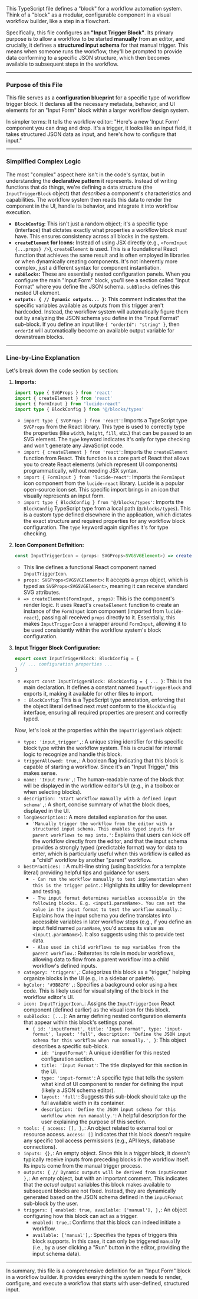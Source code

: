 This TypeScript file defines a "block" for a workflow automation system. Think of a "block" as a modular, configurable component in a visual workflow builder, like a step in a flowchart.

Specifically, this file configures an **"Input Trigger Block"**. Its primary purpose is to allow a workflow to be started **manually** from an editor, and crucially, it defines a **structured input schema** for that manual trigger. This means when someone runs the workflow, they'll be prompted to provide data conforming to a specific JSON structure, which then becomes available to subsequent steps in the workflow.

---

### **Purpose of this File**

This file serves as a **configuration blueprint** for a specific type of workflow trigger block. It declares all the necessary metadata, behavior, and UI elements for an "Input Form" block within a larger workflow design system.

In simpler terms: It tells the workflow editor: "Here's a new 'Input Form' component you can drag and drop. It's a trigger, it looks like an input field, it takes structured JSON data as input, and here's how to configure that input."

---

### **Simplified Complex Logic**

The most "complex" aspect here isn't in the code's syntax, but in understanding the **declarative pattern** it represents. Instead of writing functions that *do* things, we're defining a data structure (the `InputTriggerBlock` object) that *describes* a component's characteristics and capabilities. The workflow system then reads this data to render the component in the UI, handle its behavior, and integrate it into workflow execution.

*   **`BlockConfig`:** This isn't just a random object; it's a specific type (interface) that dictates exactly what properties a workflow block *must* have. This ensures consistency across all blocks in the system.
*   **`createElement` for Icons:** Instead of using JSX directly (e.g., `<FormInput {...props} />`), `createElement` is used. This is a foundational React function that achieves the same result and is often employed in libraries or when dynamically creating components. It's not inherently more complex, just a different syntax for component instantiation.
*   **`subBlocks`:** These are essentially nested configuration panels. When you configure the main "Input Form" block, you'll see a section called "Input Format" where you define the JSON schema. `subBlocks` defines this nested UI element.
*   **`outputs: { // Dynamic outputs... }`:** This comment indicates that the specific variables available as outputs from this trigger aren't hardcoded. Instead, the workflow system will automatically figure them out by analyzing the JSON schema you define in the "Input Format" sub-block. If you define an input like `{ "orderId": "string" }`, then `orderId` will automatically become an available output variable for downstream blocks.

---

### **Line-by-Line Explanation**

Let's break down the code section by section:

1.  **Imports:**
    ```typescript
    import type { SVGProps } from 'react'
    import { createElement } from 'react'
    import { FormInput } from 'lucide-react'
    import type { BlockConfig } from '@/blocks/types'
    ```
    *   `import type { SVGProps } from 'react'`: Imports a TypeScript type `SVGProps` from the React library. This type is used to correctly type the properties (like `width`, `height`, `fill`, etc.) that can be passed to an SVG element. The `type` keyword indicates it's only for type checking and won't generate any JavaScript code.
    *   `import { createElement } from 'react'`: Imports the `createElement` function from React. This function is a core part of React that allows you to create React elements (which represent UI components) programmatically, without needing JSX syntax.
    *   `import { FormInput } from 'lucide-react'`: Imports the `FormInput` icon component from the `lucide-react` library. Lucide is a popular open-source icon set. This specific import brings in an icon that visually represents an input form.
    *   `import type { BlockConfig } from '@/blocks/types'`: Imports the `BlockConfig` TypeScript type from a local path (`@/blocks/types`). This is a custom type defined elsewhere in the application, which dictates the exact structure and required properties for any workflow block configuration. The `type` keyword again signifies it's for type checking.

2.  **Icon Component Definition:**
    ```typescript
    const InputTriggerIcon = (props: SVGProps<SVGSVGElement>) => createElement(FormInput, props)
    ```
    *   This line defines a functional React component named `InputTriggerIcon`.
    *   `props: SVGProps<SVGSVGElement>`: It accepts a `props` object, which is typed as `SVGProps<SVGSVGElement>`, meaning it can receive standard SVG attributes.
    *   `=> createElement(FormInput, props)`: This is the component's render logic. It uses React's `createElement` function to create an instance of the `FormInput` icon component (imported from `lucide-react`), passing all received `props` directly to it. Essentially, this makes `InputTriggerIcon` a wrapper around `FormInput`, allowing it to be used consistently within the workflow system's block configuration.

3.  **Input Trigger Block Configuration:**
    ```typescript
    export const InputTriggerBlock: BlockConfig = {
      // ... configuration properties ...
    }
    ```
    *   `export const InputTriggerBlock: BlockConfig = { ... }`: This is the main declaration. It defines a constant named `InputTriggerBlock` and exports it, making it available for other files to import.
    *   `: BlockConfig`: This is a TypeScript type annotation, enforcing that the object literal defined next *must* conform to the `BlockConfig` interface, ensuring all required properties are present and correctly typed.

    Now, let's look at the properties within the `InputTriggerBlock` object:

    *   `type: 'input_trigger',`: A unique string identifier for this specific block type within the workflow system. This is crucial for internal logic to recognize and handle this block.
    *   `triggerAllowed: true,`: A boolean flag indicating that this block is capable of starting a workflow. Since it's an "Input Trigger," this makes sense.
    *   `name: 'Input Form',`: The human-readable name of the block that will be displayed in the workflow editor's UI (e.g., in a toolbox or when selecting blocks).
    *   `description: 'Start workflow manually with a defined input schema',`: A short, concise summary of what the block does, displayed in the UI.
    *   `longDescription:`: A more detailed explanation for the user.
        *   `'Manually trigger the workflow from the editor with a structured input schema. This enables typed inputs for parent workflows to map into.'`: Explains that users can kick off the workflow directly from the editor, and that the input schema provides a strongly typed (predictable format) way for data to enter, which is particularly useful when this workflow is called as a "child" workflow by another "parent" workflow.
    *   `bestPractices: `: A multi-line string (using backticks for a template literal) providing helpful tips and guidance for users.
        *   `- Can run the workflow manually to test implementation when this is the trigger point.`: Highlights its utility for development and testing.
        *   `- The input format determines variables accesssible in the following blocks. E.g. <input1.paramName>. You can set the value in the input format to test the workflow manually.`: Explains how the input schema you define translates into accessible variables in later workflow steps (e.g., if you define an input field named `paramName`, you'd access its value as `<input1.paramName>`). It also suggests using this to provide test data.
        *   `- Also used in child workflows to map variables from the parent workflow.`: Reiterates its role in modular workflows, allowing data to flow from a parent workflow into a child workflow's defined inputs.
    *   `category: 'triggers',`: Categorizes this block as a "trigger," helping organize blocks in the UI (e.g., in a sidebar or palette).
    *   `bgColor: '#3B82F6',`: Specifies a background color using a hex code. This is likely used for visual styling of the block in the workflow editor's UI.
    *   `icon: InputTriggerIcon,`: Assigns the `InputTriggerIcon` React component (defined earlier) as the visual icon for this block.
    *   `subBlocks: [...]`: An array defining nested configuration elements that appear within this block's settings panel.
        *   `{ id: 'inputFormat', title: 'Input Format', type: 'input-format', layout: 'full', description: 'Define the JSON input schema for this workflow when run manually.', }`: This object describes a specific sub-block.
            *   `id: 'inputFormat'`: A unique identifier for this nested configuration section.
            *   `title: 'Input Format'`: The title displayed for this section in the UI.
            *   `type: 'input-format'`: A specific type that tells the system what kind of UI component to render for defining the input (likely a JSON schema editor).
            *   `layout: 'full'`: Suggests this sub-block should take up the full available width in its container.
            *   `description: 'Define the JSON input schema for this workflow when run manually.'`: A helpful description for the user explaining the purpose of this section.
    *   `tools: { access: [], },`: An object related to external tool or resource access. `access: []` indicates that this block doesn't require any specific tool access permissions (e.g., API keys, database connections).
    *   `inputs: {},`: An empty object. Since this is a *trigger* block, it doesn't typically receive inputs from preceding blocks in the workflow itself. Its inputs come from the manual trigger process.
    *   `outputs: { // Dynamic outputs will be derived from inputFormat },`: An empty object, but with an important comment. This indicates that the *actual* output variables this block makes available to subsequent blocks are not fixed. Instead, they are dynamically generated based on the JSON schema defined in the `inputFormat` sub-block by the user.
    *   `triggers: { enabled: true, available: ['manual'], },`: An object configuring how this block can act as a trigger.
        *   `enabled: true,`: Confirms that this block can indeed initiate a workflow.
        *   `available: ['manual'],`: Specifies the types of triggers this block supports. In this case, it can only be triggered `manual`ly (i.e., by a user clicking a "Run" button in the editor, providing the input schema data).

---

In summary, this file is a comprehensive definition for an "Input Form" block in a workflow builder. It provides everything the system needs to render, configure, and execute a workflow that starts with user-defined, structured input.